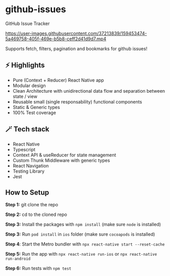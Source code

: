 # github-issues

GitHub Issue Tracker

https://user-images.githubusercontent.com/37213839/159453474-5a469758-405f-469e-b5b8-ceff2d41d9d7.mp4

Supports fetch, filters, pagination and bookmarks for github issues!



## ⚡ Highlights 

- Pure (Context + Reducer) React Native app
- Modular design
- Clean Architecture with unidirectional data flow and separation between state / view
- Reusable small (single responsability) functional components
- Static & Generic types
- 100% Test coverage

## 🪄 Tech stack
- React Native
- Typescript
- Context API & useReducer for state management
- Custom Thunk Middleware with generic types
- React Navigation
- Testing Library
- Jest


## How to Setup

**Step 1:** git clone the repo

**Step 2:** cd to the cloned repo

**Step 3:** Install the packages with `npm install` (make sure `node` is installed) 

**Step 3:** Run `pod install` in `ios` folder (make sure `cocoapods` is installed)

**Step 4**: Start the Metro bundler with `npx react-native start --reset-cache`

**Step 5:** Run the app with `npx react-native run-ios` or `npx react-native run-android`

**Step 6:** Run tests with `npm test`
